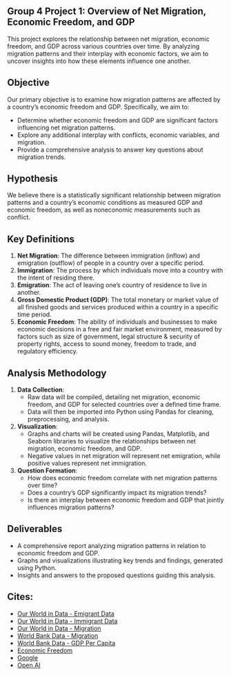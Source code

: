 ## Group 4 Project 1: Overview of Net Migration, Economic Freedom, and GDP

This project explores the relationship between net migration, economic freedom, and GDP across various countries over time. By analyzing migration patterns and their interplay with economic factors, we aim to uncover insights into how these elements influence one another.

## Objective
Our primary objective is to examine how migration patterns are affected by a country’s economic freedom and GDP. Specifically, we aim to:

- Determine whether economic freedom and GDP are significant factors influencing net migration patterns.
- Explore any additional interplay with conflicts, economic variables, and migration.
- Provide a comprehensive analysis to answer key questions about migration trends.

## Hypothesis
We believe there is a statistically significant relationship between migration patterns and a country’s economic conditions as measured GDP and economic freedom, as well as noneconomic measurements such as conflict. 

## Key Definitions

1. **Net Migration**: The difference between immigration (inflow) and emigration (outflow) of people in a country over a specific period.
2. **Immigration**: The process by which individuals move into a country with the intent of residing there.
3. **Emigration**: The act of leaving one’s country of residence to live in another.
4. **Gross Domestic Product (GDP)**: The total monetary or market value of all finished goods and services produced within a country in a specific time period.
5. **Economic Freedom**: The ability of individuals and businesses to make economic decisions in a free and fair market environment, measured by factors such as size of government, legal structure & security of property rights, access to sound money, freedom to trade, and regulatory efficiency.
   
## Analysis Methodology

1. **Data Collection**:
   - Raw data will be compiled, detailing net migration, economic freedom, and GDP for selected countries over a defined time frame.
   - Data will then be imported into Python using Pandas for cleaning, preprocessing, and analysis.
2. **Visualization**:
   - Graphs and charts will be created using Pandas, Matplotlib, and Seaborn libraries to visualize the relationships between net migration, economic freedom, and GDP.
   - Negative values in net migration will represent net emigration, while positive values represent net immigration.
3. **Question Formation**:
   - How does economic freedom correlate with net migration patterns over time?
   - Does a country’s GDP significantly impact its migration trends?
   - Is there an interplay between economic freedom and GDP that jointly influences migration patterns?

## Deliverables

- A comprehensive report analyzing migration patterns in relation to economic freedom and GDP.
- Graphs and visualizations illustrating key trends and findings, generated using Python.
- Insights and answers to the proposed questions guiding this analysis.
  
## Cites:

- [Our World in Data - Emigrant Data](https://ourworldindata.org/explorers/migration?tab=chart&Metric=International+emigrants&Period=Total+number&Sub-Metric=Per+capita+%2F+Share+of+population&Age=All+ages&country=CAN~FRA~DEU~GBR~USA~IND~CHN~SYR~YEM) 
- [Our World in Data - Immigrant Data](https://ourworldindata.org/explorers/migration?tab=chart&Metric=International+immigrants&Period=Total+number&Sub-Metric=Per+capita+%2F+Share+of+population&Age=All+ages&country=CAN~FRA~DEU~GBR~USA~IND~CHN~SYR~YE)
- [Our World in Data - Migration](https://ourworldindata.org/migration)
- [World Bank Data - Migration](https://databank.worldbank.org/source/world-development-indicators)
- [World Bank Data - GDP Per Capita](https://data.worldbank.org/indicator/NY.GDP.PCAP.CD?utm_source=chatgpt.com)
- [Economic Freedom](https://efotw.org/economic-freedom/dataset?geozone=world&year=2022&min-year=2&max-year=0&filter=0&page=dataset)
- [Google](https://google.com/)
- [Open AI](https://openai.com/)
